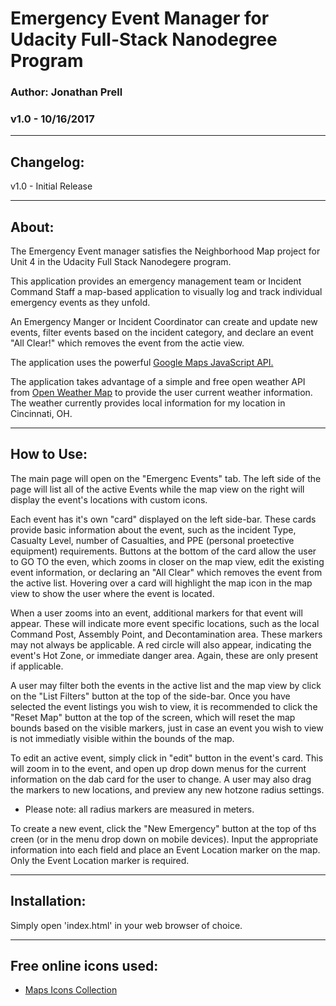 
# Emergency Event Manager for Udacity Full-Stack Nanodegree Program

### Author: Jonathan Prell
### v1.0 - 10/16/2017
_________________________________________________________________

## Changelog:

v1.0 - Initial Release
_________________________________________________________________

## About:

The Emergency Event manager satisfies the Neighborhood Map project for Unit 4 in the Udacity Full Stack Nanodegere program.

This application provides an emergency management team or Incident Command Staff a map-based application to visually log and track individual emergency events as they unfold.

An Emergency Manger or Incident Coordinator can create and update new events, filter events based on the incident category, and declare an event "All Clear!" which removes the event from the actie view.

The application uses the powerful [Google Maps JavaScript API.](https://developers.google.com/maps/documentation/javascript/)

The application takes advantage of a simple and free open weather API from [Open Weather Map](https://openweathermap.org/api) to provide the user current weather information. The weather currently provides local information for my location in Cincinnati, OH.
_________________________________________________________________

## How to Use:

The main page will open on the "Emergenc Events" tab. The left side of the page will list all of the active Events while the map view on the right will display the event's locations with custom icons.

Each event has it's own "card" displayed on the left side-bar. These cards provide basic information about the event, such as the incident Type, Casualty Level, number of Casualties, and PPE (personal proetective equipment) requirements. Buttons at the bottom of the card allow the user to GO TO the even, which zooms in closer on the map view, edit the existing event information, or declaring an "All Clear" which removes the event from the active list. Hovering over a card will highlight the map icon in the map view to show the user where the event is located.

When a user zooms into an event, additional markers for that event will appear. These will indicate more event specific locations, such as the local Command Post, Assembly Point, and Decontamination area. These markers may not always be applicable. A red circle will also appear, indicating the event's Hot Zone, or immediate danger area. Again, these are only present if applicable.

A user may filter both the events in the active list and the map view by click on the "List Filters" button at the top of the side-bar. Once you have selected the event listings you wish to view, it is recommended to click the "Reset Map" button at the top of the screen, which will reset the map bounds based on the visible markers, just in case an event you wish to view is not immediatly visible within the bounds of the map.

To edit an active event, simply click in "edit" button in the event's card. This will zoom in to the event, and open up drop down menus for the current information on the dab card for the user to change. A user may also drag the markers to new locations, and preview any new hotzone radius settings.
* Please note: all radius markers are measured in meters.

To create a new event, click the "New Emergency" button at the top of ths creen (or in the menu drop down on mobile devices). Input the appropriate information into each field and place an Event Location marker on the map. Only the Event Location marker is required.
_________________________________________________________________

## Installation:

Simply open 'index.html' in your web browser of choice.

_________________________________________________________________

## Free online icons used:

* [Maps Icons Collection](https://mapicons.mapsmarker.com)